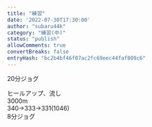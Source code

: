 ```yaml
---
title: "練習"
date: '2022-07-30T17:30:00'
author: "subaru44k"
category: "練習(中)"
status: "publish"
allowComments: true
convertBreaks: false
entryHash: "bc2b4bf46f07ac2fc69eec44faf809c6"
---
```

20分ジョグ<div>
</div><div>ヒールアップ、流し</div><div>3000m</div><div>340→333→331(1046)</div><div>
</div><div>8分ジョグ</div>
